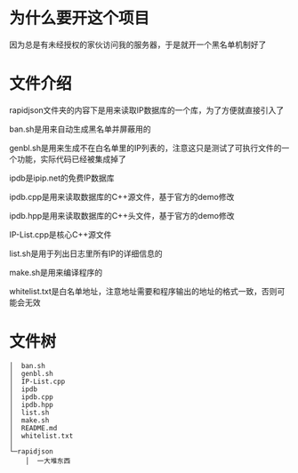 # 为什么要开这个项目
因为总是有未经授权的家伙访问我的服务器，于是就开一个黑名单机制好了

# 文件介绍
rapidjson文件夹的内容下是用来读取IP数据库的一个库，为了方便就直接引入了

ban.sh是用来自动生成黑名单并屏蔽用的

genbl.sh是用来生成不在白名单里的IP列表的，注意这只是测试了可执行文件的一个功能，实际代码已经被集成掉了

ipdb是ipip.net的免费IP数据库

ipdb.cpp是用来读取数据库的C++源文件，基于官方的demo修改

ipdb.hpp是用来读取数据库的C++头文件，基于官方的demo修改

IP-List.cpp是核心C++源文件

list.sh是用于列出日志里所有IP的详细信息的

make.sh是用来编译程序的

whitelist.txt是白名单地址，注意地址需要和程序输出的地址的格式一致，否则可能会无效


# 文件树
```
│  ban.sh
│  genbl.sh
│  IP-List.cpp
│  ipdb
│  ipdb.cpp
│  ipdb.hpp
│  list.sh
│  make.sh
│  README.md
│  whitelist.txt
│
└─rapidjson
    │  一大堆东西
```

